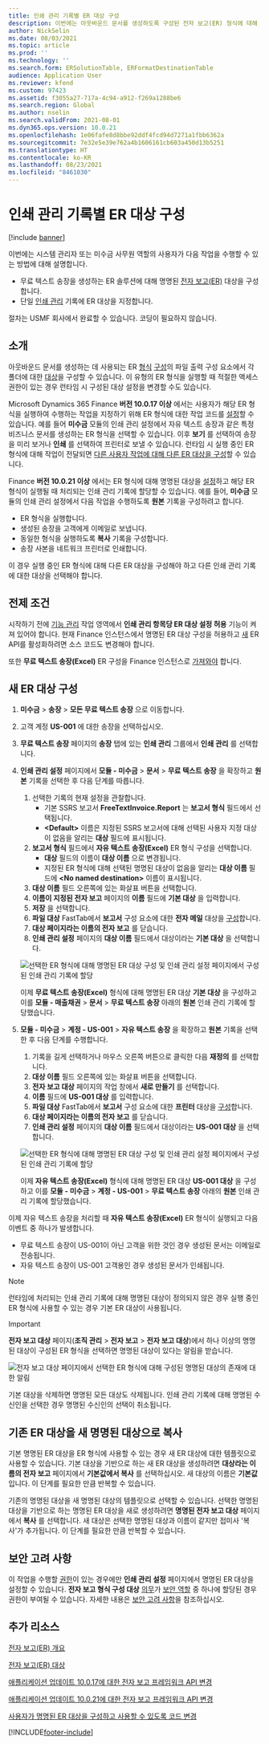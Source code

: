 ```yaml
---
title: 인쇄 관리 기록별 ER 대상 구성
description: 이번에는 아웃바운드 문서를 생성하도록 구성된 전자 보고(ER) 형식에 대해 인쇄 관리 기록 특정 대상을 구성하는 방법에 대해 설명합니다.
author: NickSelin
ms.date: 08/03/2021
ms.topic: article
ms.prod: ''
ms.technology: ''
ms.search.form: ERSolutionTable, ERFormatDestinationTable
audience: Application User
ms.reviewer: kfend
ms.custom: 97423
ms.assetid: f3055a27-717a-4c94-a912-f269a1288be6
ms.search.region: Global
ms.author: nselin
ms.search.validFrom: 2021-08-01
ms.dyn365.ops.version: 10.0.21
ms.openlocfilehash: 1e06fafe8d8bbe92ddf4fcd94d7271a1fbb6362a
ms.sourcegitcommit: 7e32e5e39e762a4b1606161cb603a450d13b5251
ms.translationtype: HT
ms.contentlocale: ko-KR
ms.lasthandoff: 08/23/2021
ms.locfileid: "8461030"
---
```

# <a name="configure-print-management-record-specific-er-destinations"></a>인쇄 관리 기록별 ER 대상 구성

[!include [banner](../includes/banner.md)]

이번에는 시스템 관리자 또는 미수금 사무원 역할의 사용자가 다음 작업을 수행할 수 있는 방법에 대해 설명합니다.

- 무료 텍스트 송장을 생성하는 ER 솔루션에 대해 명명된 [전자 보고(ER)](general-electronic-reporting.md) 대상을 구성합니다.
- 단일 [인쇄 관리](document-reporting-services.md) 기록에 ER 대상을 지정합니다.

절차는 USMF 회사에서 완료할 수 있습니다. 코딩이 필요하지 않습니다.

## <a name="introduction"></a>소개

아웃바운드 문서를 생성하는 데 사용되는 ER [형식](general-electronic-reporting.md#FormatComponentOutbound) [구성](general-electronic-reporting.md#Configuration)의 파일 출력 구성 요소에서 각 폴더에 대한 [대상](electronic-reporting-destinations.md)을 구성할 수 있습니다. 이 유형의 ER 형식을 실행할 때 적절한 액세스 권한이 있는 경우 런타임 시 구성된 대상 설정을 변경할 수도 있습니다.

Microsoft Dynamics 365 Finance **버전 10.0.17 이상** 에서는 사용자가 해당 ER 형식을 실행하여 수행하는 작업을 지정하기 위해 ER 형식에 대한 작업 코드를 [설정](er-apis-app10-0-17.md)할 수 있습니다. 예를 들어 **미수금** 모듈의 인쇄 관리 설정에서 자유 텍스트 송장과 같은 특정 비즈니스 문서를 생성하는 ER 형식을 선택할 수 있습니다. 이후 **보기** 를 선택하여 송장을 미리 보거나 **인쇄** 를 선택하여 프린터로 보낼 수 있습니다. 런타임 시 실행 중인 ER 형식에 대해 작업이 전달되면 [다른 사용자 작업에 대해 다른 ER 대상을 구성](er-action-dependent-destinations.md)할 수 있습니다.

Finance **버전 10.0.21 이상** 에서는 ER 형식에 대해 명명된 대상을 [설정](er-apis-app10-0-21.md)하고 해당 ER 형식이 실행될 때 처리되는 인쇄 관리 기록에 할당할 수 있습니다. 예를 들어, **미수금** 모듈의 인쇄 관리 설정에서 다음 작업을 수행하도록 **원본** 기록을 구성하려고 합니다.

- ER 형식을 실행합니다.
- 생성된 송장을 고객에게 이메일로 보냅니다.
- 동일한 형식을 실행하도록 **복사** 기록을 구성합니다.
- 송장 사본을 네트워크 프린터로 인쇄합니다.

이 경우 실행 중인 ER 형식에 대해 다른 ER 대상을 구성해야 하고 다른 인쇄 관리 기록에 대한 대상을 선택해야 합니다.

## <a name="prerequisites"></a>전제 조건

시작하기 전에 [기능 관리](../../fin-ops/get-started/feature-management/feature-management-overview.md#the-feature-management-workspace) 작업 영역에서 **인쇄 관리 항목당 ER 대상 설정 허용** 기능이 켜져 있어야 합니다. 현재 Finance 인스턴스에서 명명된 ER 대상 구성을 허용하고 [새](er-apis-app10-0-21.md) ER API를 활성화하려면 소스 코드도 변경해야 합니다.

또한 **무료 텍스트 송장(Excel)** ER 구성을 Finance 인스턴스로 [가져와야](er-download-configurations-global-repo.md) 합니다.

## <a name="configure-a-new-er-destination"></a>새 ER 대상 구성

1. **미수금** \> **송장** \> **모든 무료 텍스트 송장** 으로 이동합니다.
2. 고객 계정 **US-001** 에 대한 송장을 선택하십시오.
3. **무료 텍스트 송장** 페이지의 **송장** 탭에 있는 **인쇄 관리** 그룹에서 **인쇄 관리** 를 선택합니다.
4. **인쇄 관리 설정** 페이지에서 **모듈 - 미수금** \> **문서** \> **무료 텍스트 송장** 을 확장하고 **원본** 기록을 선택한 후 다음 단계를 따릅니다.

    1.  선택한 기록의 현재 설정을 관찰합니다.
        -   기본 SSRS 보고서 **FreeTextInvoice.Report** 는 **보고서 형식** 필드에서 선택됩니다.
        -   **\<Default\>** 이름은 지정된 SSRS 보고서에 대해 선택된 사용자 지정 대상이 없음을 알리는 **대상** 필드에 표시됩니다. 
    2.  **보고서 형식** 필드에서 **자유 텍스트 송장(Excel)** ER 형식 구성을 선택합니다.
        -   **대상** 필드의 이름이 **대상 이름** 으로 변경됩니다.
        -   지정된 ER 형식에 대해 선택된 명명된 대상이 없음을 알리는 **대상 이름** 필드에 **\<No named destination\>** 이름이 표시됩니다.
    3.  **대상 이름** 필드 오른쪽에 있는 화살표 버튼을 선택합니다.    
    4. **이름이 지정된 전자 보고** 페이지의 **이름** 필드에 **기본 대상** 을 입력합니다.
    5. **저장** 을 선택합니다.
    6. **파일 대상** FastTab에서 **보고서** 구성 요소에 대한 **전자 메일** 대상을 [구성](er-destination-type-email.md)합니다.
    7. **대상 페이지라는 이름의 전자 보고** 를 닫습니다.
    8. **인쇄 관리 설정** 페이지의 **대상 이름** 필드에서 대상이라는 **기본 대상** 을 선택합니다.

    ![선택한 ER 형식에 대해 명명된 ER 대상 구성 및 인쇄 관리 설정 페이지에서 구성된 인쇄 관리 기록에 할당](./media/er-named-destinations-01.gif)

    이제 **무료 텍스트 송장(Excel)** 형식에 대해 명명된 ER 대상 **기본 대상** 을 구성하고 이를 **모듈 - 매출채권** \> **문서** \> **무료 텍스트 송장** 아래의 **원본** 인쇄 관리 기록에 할당했습니다.

5. **모듈 - 미수금** \> **계정 - US-001** \> **자유 텍스트 송장** 을 확장하고 **원본** 기록을 선택한 후 다음 단계를 수행합니다.

    1. 기록을 길게 선택하거나 마우스 오른쪽 버튼으로 클릭한 다음 **재정의** 를 선택합니다.
    2. **대상 이름** 필드 오른쪽에 있는 화살표 버튼을 선택합니다.
    3. **전자 보고 대상** 페이지의 작업 창에서 **새로 만들기** 를 선택합니다.
    4. **이름** 필드에 **US-001 대상** 를 입력합니다.
    5. **파일 대상** FastTab에서 **보고서** 구성 요소에 대한 **프린터** 대상을 [구성](er-destination-type-print.md)합니다.
    6. **대상 페이지라는 이름의 전자 보고** 를 닫습니다.
    7. **인쇄 관리 설정** 페이지의 **대상 이름** 필드에서 대상이라는 **US-001 대상** 을 선택합니다.

    ![선택한 ER 형식에 대해 명명된 ER 대상 구성 및 인쇄 관리 설정 페이지에서 구성된 인쇄 관리 기록에 할당](./media/er-named-destinations-02.gif)

    이제 **자유 텍스트 송장(Excel)** 형식에 대해 명명된 ER 대상 **US-001 대상** 을 구성하고 이를 **모듈 - 미수금** \> **계정 - US-001** \> **무료 텍스트 송장** 아래의 **원본** 인쇄 관리 기록에 할당했습니다.

이제 자유 텍스트 송장을 처리할 때 **자유 텍스트 송장(Excel)** ER 형식이 실행되고 다음 이벤트 중 하나가 발생합니다.

- 무료 텍스트 송장이 US-001이 아닌 고객을 위한 것인 경우 생성된 문서는 이메일로 전송됩니다.
- 자유 텍스트 송장이 US-001 고객용인 경우 생성된 문서가 인쇄됩니다.

> [!NOTE]
> 런타임에 처리되는 인쇄 관리 기록에 대해 명명된 대상이 정의되지 않은 경우 실행 중인 ER 형식에 사용할 수 있는 경우 기본 ER 대상이 사용됩니다.

> [!IMPORTANT]
> **전자 보고 대상** 페이지(**조직 관리** \> **전자 보고** \> **전자 보고 대상**)에서 하나 이상의 명명된 대상이 구성된 ER 형식을 선택하면 명명된 대상이 있다는 알림을 받습니다.
>
> ![전자 보고 대상 페이지에서 선택한 ER 형식에 대해 구성된 명명된 대상의 존재에 대한 알림](./media/er-named-destinations-03.png)
>
> 기본 대상을 삭제하면 명명된 모든 대상도 삭제됩니다. 인쇄 관리 기록에 대해 명명된 수신인을 선택한 경우 명명된 수신인의 선택이 취소됩니다.

## <a name="copy-an-existing-er-destination-as-a-new-named-destination"></a>기존 ER 대상을 새 명명된 대상으로 복사

기본 명명된 ER 대상을 ER 형식에 사용할 수 있는 경우 새 ER 대상에 대한 템플릿으로 사용할 수 있습니다. 기본 대상을 기반으로 하는 새 ER 대상을 생성하려면 **대상라는 이름의 전자 보고** 페이지에서 **기본값에서 복사** 를 선택하십시오. 새 대상의 이름은 **기본값** 입니다. 이 단계를 필요한 만큼 반복할 수 있습니다.

기존의 명명된 대상을 새 명명된 대상의 템플릿으로 선택할 수 있습니다. 선택한 명명된 대상을 기반으로 하는 명명된 ER 대상을 새로 생성하려면 **명명된 전자 보고 대상** 페이지에서 **복사** 를 선택합니다. 새 대상은 선택한 명명된 대상과 이름이 같지만 접미사 '복사'가 추가됩니다. 이 단계를 필요한 만큼 반복할 수 있습니다.

## <a name="security-considerations"></a>보안 고려 사항

이 작업을 수행할 [권한](../sysadmin/role-based-security.md#permissions)이 있는 경우에만 **인쇄 관리 설정** 페이지에서 명명된 ER 대상을 설정할 수 있습니다. **전자 보고 형식 구성 대상** [의무](../sysadmin/role-based-security.md#duties)가 [보안 역할](../sysadmin/role-based-security.md#security-roles) 중 하나에 할당된 경우 권한이 부여될 수 있습니다. 자세한 내용은 [보안 고려 사항](electronic-reporting-destinations.md#security-considerations)을 참조하십시오.

## <a name="additional-resources"></a>추가 리소스

[전자 보고(ER) 개요](general-electronic-reporting.md)

[전자 보고(ER) 대상](electronic-reporting-destinations.md)

[애플리케이션 업데이트 10.0.17에 대한 전자 보고 프레임워크 API 변경](er-apis-app10-0-17.md)

[애플리케이션 업데이트 10.0.21에 대한 전자 보고 프레임워크 API 변경](er-apis-app10-0-21.md)

[사용자가 명명된 ER 대상을 구성하고 사용할 수 있도록 코드 변경](er-api-named-destinations.md)

[!INCLUDE[footer-include](../../../includes/footer-banner.md)]
